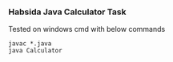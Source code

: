 ### Habsida Java Calculator Task

Tested on windows cmd with below commands

`javac *.java`\
`java Calculator`

